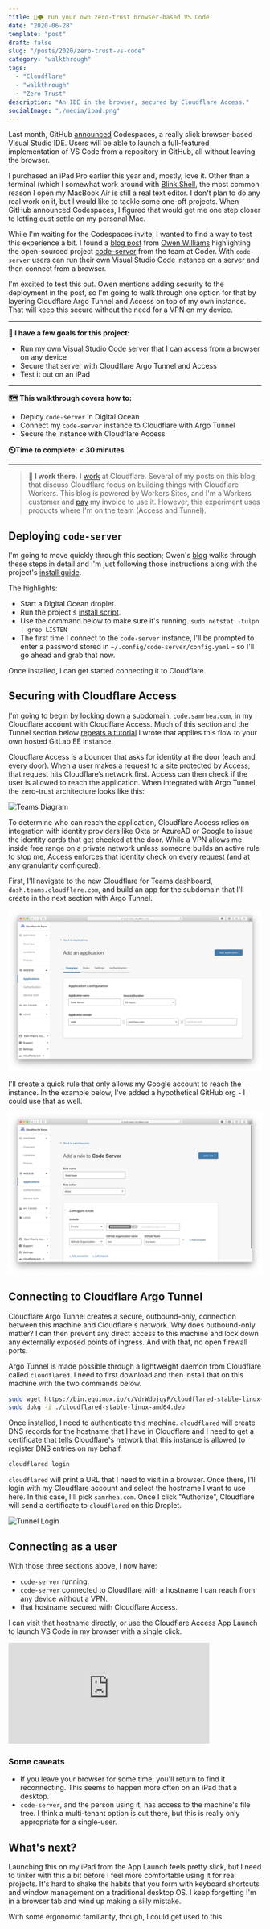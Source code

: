 ```yaml
---
title: 🔐🌩️ run your own zero-trust browser-based VS Code
date: "2020-06-28"
template: "post"
draft: false
slug: "/posts/2020/zero-trust-vs-code"
category: "walkthrough"
tags:
  - "Cloudflare"
  - "walkthrough"
  - "Zero Trust"
description: "An IDE in the browser, secured by Cloudflare Access."
socialImage: "./media/ipad.png"
---
```


Last month, GitHub [announced](https://github.blog/2020-05-06-new-from-satellite-2020-github-codespaces-github-discussions-securing-code-in-private-repositories-and-more/) Codespaces, a really slick browser-based Visual Studio IDE. Users will be able to launch a full-featured implementation of VS Code from a repository in GitHub, all without leaving the browser.

I purchased an iPad Pro earlier this year and, mostly, love it. Other than a terminal (which I somewhat work around with [Blink Shell](https://blink.sh), the most common reason I open my MacBook Air is still a real text editor. I don't plan to do any real work on it, but I would like to tackle some one-off projects. When GitHub announced Codespaces, I figured that would get me one step closer to letting dust settle on my personal Mac.

While I'm waiting for the Codespaces invite, I wanted to find a way to test this experience a bit. I found a [blog post](https://medium.com/@ow/its-finally-possible-to-code-web-apps-on-an-ipad-pro-90ad9c1fb59a) from [Owen Williams](https://twitter.com/ow) highlighting the open-sourced project [code-server](https://github.com/cdr/code-server) from the team at Coder. With `code-server` users can run their own Visual Studio Code instance on a server and then connect from a browser.

I'm excited to test this out. Owen mentions adding security to the deployment in the post, so I'm going to walk through one option for that by layering Cloudflare Argo Tunnel and Access on top of my own instance. That will keep this secure without the need for a VPN on my device.

---

**🎯 I have a few goals for this project:**

* Run my own Visual Studio Code server that I can access from a browser on any device
* Secure that server with Cloudflare Argo Tunnel and Access
* Test it out on an iPad

---

**🗺️ This walkthrough covers how to:**

* Deploy `code-server` in Digital Ocean
* Connect my `code-server` instance to Cloudflare with Argo Tunnel
* Secure the instance with Cloudflare Access

**⏲️Time to complete: < 30 minutes**

---

> **👔 I work there.** I [work](https://www.linkedin.com/in/samrhea/) at Cloudflare. Several of my posts on this blog that discuss Cloudflare focus on building things with Cloudflare Workers. This blog is powered by Workers Sites, and I'm a Workers customer and [pay](https://twitter.com/LakeAustinBlvd/status/1200380340382191617) my invoice to use it. However, this experiment uses products where I'm on the team (Access and Tunnel).

## Deploying `code-server`

I'm going to move quickly through this section; Owen's [blog](https://medium.com/@ow/its-finally-possible-to-code-web-apps-on-an-ipad-pro-90ad9c1fb59a) walks through these steps in detail and I'm just following those instructions along with the project's [install guide](https://github.com/cdr/code-server).

The highlights:
* Start a Digital Ocean droplet.
* Run the project's [install script](https://github.com/cdr/code-server).
* Use the command below to make sure it's running.
`sudo netstat -tulpn | grep LISTEN`
* The first time I connect to the `code-server` instance, I'll be prompted to enter a password stored in `~/.config/code-server/config.yaml` - so I'll go ahead and grab that now.

Once installed, I can get started connecting it to Cloudflare.

## Securing with Cloudflare Access

I'm going to begin by locking down a subdomain, `code.samrhea.com`, in my Cloudflare account with Cloudflare Access. Much of this section and the Tunnel section below [repeats a tutorial](https://blog.samrhea.com/post/gitlab-auth/) I wrote that applies this flow to your own hosted GitLab EE instance.

Cloudflare Access is a bouncer that asks for identity at the door (each and every door). When a user makes a request to a site protected by Access, that request hits Cloudflare’s network first. Access can then check if the user is allowed to reach the application. When integrated with Argo Tunnel, the zero-trust architecture looks like this:

![Teams Diagram](/media/post-images/tunnel-demos/teams-diagram.png)

To determine who can reach the application, Cloudflare Access relies on integration with identity providers like Okta or AzureAD or Google to issue the identity cards that get checked at the door. While a VPN allows me inside free range on a private network unless someone builds an active rule to stop me, Access enforces that identity check on every request (and at any granularity configured).

First, I'll navigate to the new Cloudflare for Teams dashboard, `dash.teams.cloudflare.com`, and build an app for the subdomain that I'll create in the next section with Argo Tunnel.

![Create App](./media/create-app.png)

I'll create a quick rule that only allows my Google account to reach the instance. In the example below, I've added a hypothetical GitHub org - I could use that as well.

![Create Rule](./media/create-rule.png)

## Connecting to Cloudflare Argo Tunnel

Cloudflare Argo Tunnel creates a secure, outbound-only, connection between this machine and Cloudflare's network. Why does outbound-only matter? I can then prevent any direct access to this machine and lock down any externally exposed points of ingress. And with that, no open firewall ports.

Argo Tunnel is made possible through a lightweight daemon from Cloudflare called `cloudflared`. I need to first download and then install that on this machine with the two commands below.

```sh
sudo wget https://bin.equinox.io/c/VdrWdbjqyF/cloudflared-stable-linux-amd64.deb
sudo dpkg -i ./cloudflared-stable-linux-amd64.deb
```

Once installed, I need to authenticate this machine. `cloudflared` will create DNS records for the hostname that I have in Cloudflare and I need to get a certificate that tells Cloudflare's network that this instance is allowed to register DNS entries on my behalf.

```bash
cloudflared login
```

`cloudflared` will print a URL that I need to visit in a browser. Once there, I'll login with my Cloudflare account and select the hostname I want to use here. In this case, I'll pick `samrhea.com`. Once I click "Authorize", Cloudflare will send a certificate to `cloudflared` on this Droplet.

![Tunnel Login](/media/post-images/gitlab/tunnel-login.png)

## Connecting as a user

With those three sections above, I now have:
* `code-server` running.
* `code-server` connected to Cloudflare with a hostname I can reach from any device without a VPN.
* that hostname secured with Cloudflare Access.

I can visit that hostname directly, or use the Cloudflare Access App Launch to launch VS Code in my browser with a single click.

<iframe
  src="https://iframe.videodelivery.net/4cfa3ebd9ec4d59156fd620d19e959e5"
  style="border: none;"
  height="200"
  width="400"
  allow="accelerometer; gyroscope; autoplay; encrypted-media; picture-in-picture;"
  allowfullscreen="true"
></iframe>

### Some caveats

* If you leave your browser for some time, you'll return to find it reconnecting. This seems to happen more often on an iPad that a desktop.
* `code-server`, and the person using it, has access to the machine's file tree. I think a multi-tenant option is out there, but this is really only appropriate for a single-user.

## What's next?

Launching this on my iPad from the App Launch feels pretty slick, but I need to tinker with this a bit before I feel more comfortable using it for real projects. It's hard to shake the habits that you form with keyboard shortcuts and window management on a traditional desktop OS. I keep forgetting I'm in a browser tab and wind up making a silly mistake.

With some ergonomic familiarity, though, I could get used to this.